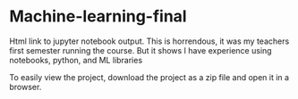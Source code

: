 # Machine-learning-final
Html link to jupyter notebook output. This is horrendous, it was my teachers first semester running the course.
But it shows I have experience using notebooks, python, and ML libraries


To easily view the project, download the project as a zip file and open it in a browser.
